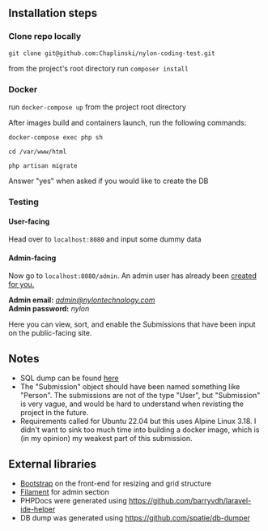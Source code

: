 ## Installation steps

### Clone repo locally
`git clone git@github.com:Chaplinski/nylon-coding-test.git`

from the project's root directory run `composer install`

### Docker
run `docker-compose up` from the project root directory

After images build and containers launch, run the following commands:

`docker-compose exec php sh`

`cd /var/www/html`

`php artisan migrate`

Answer "yes" when asked if you would like to create the DB

### Testing
#### User-facing
Head over to `localhost:8080` and input some dummy data

#### Admin-facing
Now go to `localhost:8080/admin`. An admin user has already been [created for you.](database/migrations/0003_01_01_000000_create_admin_user.php)

**Admin email:** *admin@nylontechnology.com*<br>
**Admin password:** *nylon*

Here you can view, sort, and enable the Submissions that have been input on the public-facing site.

## Notes
- SQL dump can be found [here](dump.sql)
- The "Submission" object should have been named something like "Person". The submissions are not of the type "User", but "Submission" is very vague, and would be hard to understand when revisting the project in the future.
- Requirements called for Ubuntu 22.04 but this uses Alpine Linux 3.18. I didn't want to sink too much time into building a docker image, which is (in my opinion) my weakest part of this submission.

## External libraries
- [Bootstrap](https://getbootstrap.com/) on the front-end for resizing and grid structure
- [Filament](https://filamentphp.com/) for admin section
- PHPDocs were generated using https://github.com/barryvdh/laravel-ide-helper 
- DB dump was generated using https://github.com/spatie/db-dumper
